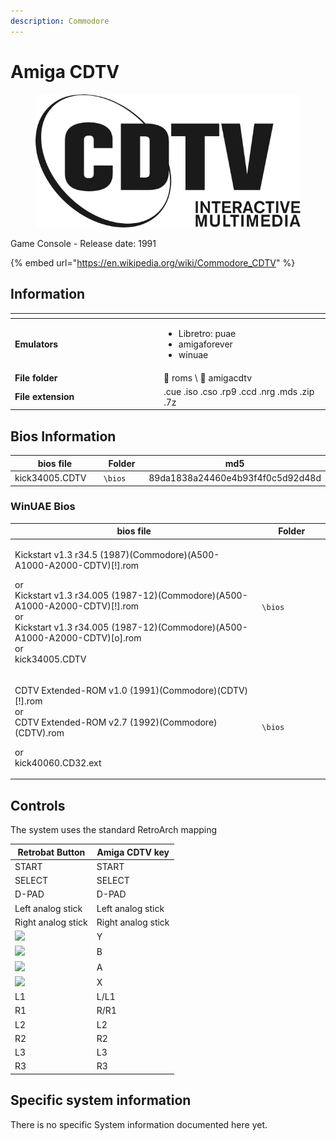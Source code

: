 ```yaml
---
description: Commodore
---
```


# Amiga CDTV

<div align="left">

<figure><img src="https://raw.githubusercontent.com/fabricecaruso/es-theme-carbon/52ff37c9e265587d006945a2ba695b5a962b3a3d/art/logos/amigacdtv.svg" alt=""><figcaption></figcaption></figure>

</div>

Game Console - Release date: 1991

{% embed url="https://en.wikipedia.org/wiki/Commodore_CDTV" %}

## Information

<table data-header-hidden><thead><tr><th width="224"></th><th></th></tr></thead><tbody><tr><td><strong>Emulators</strong></td><td><ul><li>Libretro: puae</li><li>amigaforever</li><li>winuae</li></ul></td></tr><tr><td><strong>File folder</strong></td><td><span data-gb-custom-inline data-tag="emoji" data-code="1f4c2">📂</span> roms \ <span data-gb-custom-inline data-tag="emoji" data-code="1f4c2">📂</span> amigacdtv</td></tr><tr><td><strong>File extension</strong></td><td>.cue .iso .cso .rp9 .ccd .nrg .mds .zip .7z</td></tr></tbody></table>

## Bios Information

<table><thead><tr><th width="209.55555555555557">bios file</th><th width="155">Folder</th><th>md5</th></tr></thead><tbody><tr><td>kick34005.CDTV</td><td><code>\bios</code></td><td>89da1838a24460e4b93f4f0c5d92d48d</td></tr></tbody></table>

### WinUAE Bios

<table><thead><tr><th width="665.5555555555555">bios file</th><th width="155">Folder</th></tr></thead><tbody><tr><td><p>Kickstart v1.3 r34.5 (1987)(Commodore)(A500-A1000-A2000-CDTV)[!].rom</p><p>or<br>Kickstart v1.3 r34.005 (1987-12)(Commodore)(A500-A1000-A2000-CDTV)[!].rom<br>or<br>Kickstart v1.3 r34.005 (1987-12)(Commodore)(A500-A1000-A2000-CDTV)[o].rom<br>or<br>kick34005.CDTV</p></td><td><code>\bios</code></td></tr><tr><td><p>CDTV Extended-ROM v1.0 (1991)(Commodore)(CDTV)[!].rom<br>or<br>CDTV Extended-ROM v2.7 (1992)(Commodore)(CDTV).rom</p><p>or<br>kick40060.CD32.ext</p></td><td><code>\bios</code></td></tr></tbody></table>

## Controls

The system uses the standard RetroArch mapping

| Retrobat Button                                          | Amiga CDTV key     |
| -------------------------------------------------------- | ------------------ |
| START                                                    | START              |
| SELECT                                                   | SELECT             |
| D-PAD                                                    | D-PAD              |
| Left analog stick                                        | Left analog stick  |
| Right analog stick                                       | Right analog stick |
| ![](<../../../../.gitbook/assets/image (2) (1) (1).png>) | Y                  |
| ![](<../../../../.gitbook/assets/image (1) (2) (1).png>) | B                  |
| ![](<../../../../.gitbook/assets/image (4) (1).png>)     | A                  |
| ![](<../../../../.gitbook/assets/image (3) (1) (2).png>) | X                  |
| L1                                                       | L/L1               |
| R1                                                       | R/R1               |
| L2                                                       | L2                 |
| R2                                                       | R2                 |
| L3                                                       | L3                 |
| R3                                                       | R3                 |

## Specific system information

There is no specific System information documented here yet.
